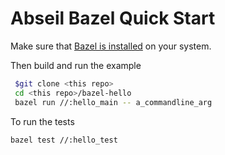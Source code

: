 # Abseil Bazel Quick Start #

Make sure that [Bazel is installed](https://docs.bazel.build/versions/master/install.html)
on your system.

Then build and run the example

```bash
 $git clone <this repo>
 cd <this repo>/bazel-hello
 bazel run //:hello_main -- a_commandline_arg
```

To run the tests

```bash
bazel test //:hello_test
```

